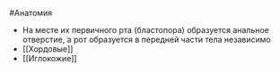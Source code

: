 #Анатомия 
- На месте их первичного рта (бластопора) образуется анальное отверстие, а рот образуется в передней части тела независимо
- [[Хордовые]]
- [[Иглокожие]]